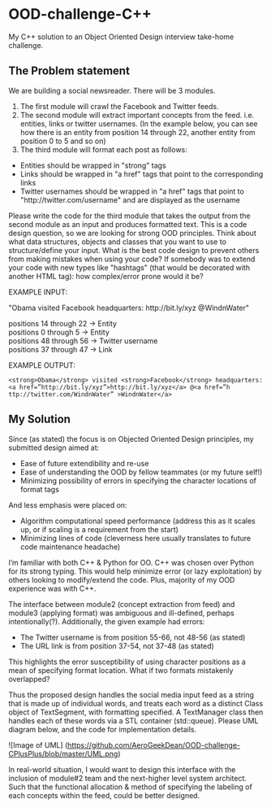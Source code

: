 OOD-challenge-C++
=================

My C++ solution to an Object Oriented Design interview take-home challenge.

The Problem statement
---------------------

We are building a social newsreader. There will be 3 modules.

1. The first module will crawl the Facebook and Twitter feeds.
2. The second module will extract important concepts from the feed. i.e. entities, links or twitter usernames. (In the example below, you can see how there is an entity from position 14 through 22, another entity from position 0 to 5 and so on)
3. The third module will format each post as follows:
  * Entities should be wrapped in "strong" tags
  * Links should be wrapped in "a href" tags that point to the corresponding links
  * Twitter usernames should be wrapped in "a href" tags that point to "http&#58;//twitter.com/username" and are displayed as the username

Please write the code for the third module that takes the output from the second module as an input and produces formatted text. This is a code design question, so we are looking for strong OOD principles. Think about what data structures, objects and classes that you want to use to structure/define your input. What is the best code design to prevent others from making mistakes when using your code? If somebody was to extend your code with new types like "hashtags" (that would be decorated with another HTML tag): how complex/error prone would it be?

EXAMPLE INPUT:

"Obama visited Facebook headquarters: http&#58;//bit.ly/xyz @WindnWater"

positions 14 through 22 → Entity  
positions 0 through 5 → Entity  
positions 48 through 56 → Twitter username  
positions 37 through 47 → Link  

EXAMPLE OUTPUT:

`<strong>Obama</strong> visited <strong>Facebook</strong> headquarters: <a href=”http://bit.ly/xyz”>http://bit.ly/xyz</a> @<a href=”h ttp://twitter.com/WindnWater” >WindnWater</a>`

My Solution
-----------

Since (as stated) the focus is on Objected Oriented Design principles, my submitted design aimed at:
- Ease of future extendibility and re-use
- Ease of understanding the OOD by fellow teammates (or my future self!)
- Minimizing possibility of errors in specifying the character locations of format tags

And less emphasis were placed on:
- Algorithm computational speed performance (address this as it scales up, or if scaling
is a requirement from the start)
- Minimizing lines of code (cleverness here usually translates to future code
maintenance headache)

I’m familiar with both C++ & Python for OO. C++ was chosen over Python for its strong typing. This would help minimize error (or lazy exploitation) by others looking to modify/extend the code. Plus, majority of my OOD experience was with C++.

The interface between module2 (concept extraction from feed) and module3 (applying format) was ambiguous and ill-defined, perhaps intentionally(?). Additionally, the given example had errors:
- The Twitter username is from position 55-66, not 48-56 (as stated)
- The URL link is from position 37-54, not 37-48 (as stated)

This highlights the error susceptibility of using character positions as a mean of specifying format location. What if two formats mistakenly overlapped?

Thus the proposed design handles the social media input feed as a string that is made up of individual words, and treats each word as a distinct Class object of TextSegment, with formatting specified. A TextManager class then handles each of these words via a STL container (std::queue). Please UML diagram below, and the code for implementation details.

![Image of UML] (https://github.com/AeroGeekDean/OOD-challenge-CPlusPlus/blob/master/UML.png)

In real-world situation, I would want to design this interface with the inclusion of module#2 team and the next-higher level system architect. Such that the functional allocation & method of specifying the labeling of each concepts within the feed, could be better designed.
